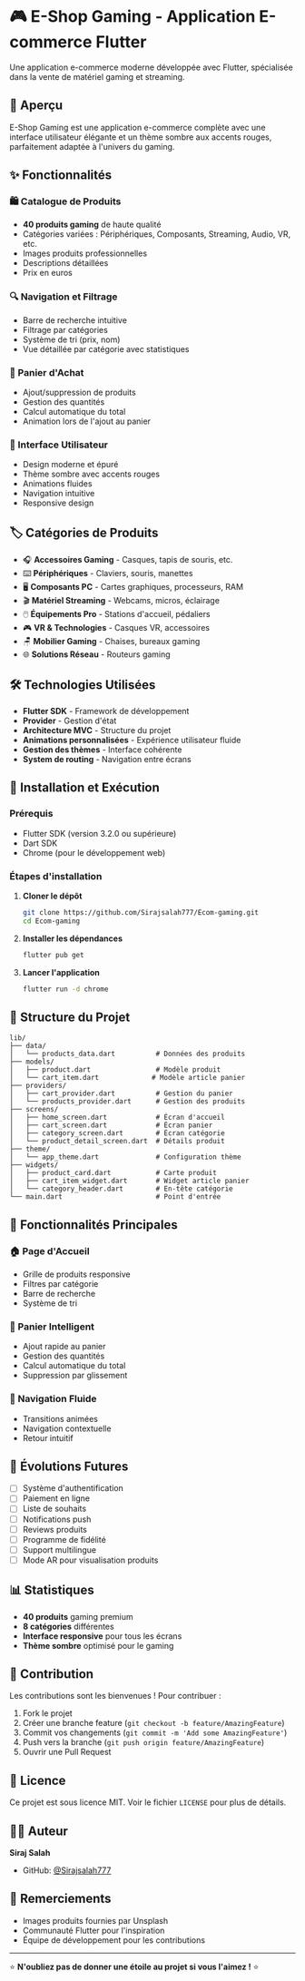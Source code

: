 # 🎮 E-Shop Gaming - Application E-commerce Flutter

Une application e-commerce moderne développée avec Flutter, spécialisée dans la vente de matériel gaming et streaming.

## 📱 Aperçu

E-Shop Gaming est une application e-commerce complète avec une interface utilisateur élégante et un thème sombre aux accents rouges, parfaitement adaptée à l'univers du gaming.

## ✨ Fonctionnalités

### 🛍️ Catalogue de Produits
- **40 produits gaming** de haute qualité
- Catégories variées : Périphériques, Composants, Streaming, Audio, VR, etc.
- Images produits professionnelles
- Descriptions détaillées
- Prix en euros

### 🔍 Navigation et Filtrage
- Barre de recherche intuitive
- Filtrage par catégories
- Système de tri (prix, nom)
- Vue détaillée par catégorie avec statistiques

### 🛒 Panier d'Achat
- Ajout/suppression de produits
- Gestion des quantités
- Calcul automatique du total
- Animation lors de l'ajout au panier

### 🎨 Interface Utilisateur
- Design moderne et épuré
- Thème sombre avec accents rouges
- Animations fluides
- Navigation intuitive
- Responsive design

## 🏷️ Catégories de Produits

- 🎧 **Accessoires Gaming** - Casques, tapis de souris, etc.
- ⌨️ **Périphériques** - Claviers, souris, manettes
- 🖥️ **Composants PC** - Cartes graphiques, processeurs, RAM
- 🎬 **Matériel Streaming** - Webcams, micros, éclairage
- 🖱️ **Équipements Pro** - Stations d'accueil, pédaliers
- 🎮 **VR & Technologies** - Casques VR, accessoires
- 🪑 **Mobilier Gaming** - Chaises, bureaux gaming
- 🌐 **Solutions Réseau** - Routeurs gaming

## 🛠️ Technologies Utilisées

- **Flutter SDK** - Framework de développement
- **Provider** - Gestion d'état
- **Architecture MVC** - Structure du projet
- **Animations personnalisées** - Expérience utilisateur fluide
- **Gestion des thèmes** - Interface cohérente
- **System de routing** - Navigation entre écrans

## 🚀 Installation et Exécution

### Prérequis
- Flutter SDK (version 3.2.0 ou supérieure)
- Dart SDK
- Chrome (pour le développement web)

### Étapes d'installation

1. **Cloner le dépôt**
   ```bash
   git clone https://github.com/Sirajsalah777/Ecom-gaming.git
   cd Ecom-gaming
   ```

2. **Installer les dépendances**
   ```bash
   flutter pub get
   ```

3. **Lancer l'application**
   ```bash
   flutter run -d chrome
   ```

## 📁 Structure du Projet

```
lib/
├── data/
│   └── products_data.dart          # Données des produits
├── models/
│   ├── product.dart                # Modèle produit
│   └── cart_item.dart             # Modèle article panier
├── providers/
│   ├── cart_provider.dart          # Gestion du panier
│   └── products_provider.dart      # Gestion des produits
├── screens/
│   ├── home_screen.dart            # Écran d'accueil
│   ├── cart_screen.dart            # Écran panier
│   ├── category_screen.dart        # Écran catégorie
│   └── product_detail_screen.dart  # Détails produit
├── theme/
│   └── app_theme.dart              # Configuration thème
├── widgets/
│   ├── product_card.dart           # Carte produit
│   ├── cart_item_widget.dart       # Widget article panier
│   └── category_header.dart        # En-tête catégorie
└── main.dart                       # Point d'entrée
```

## 🎯 Fonctionnalités Principales

### 🏠 Page d'Accueil
- Grille de produits responsive
- Filtres par catégorie
- Barre de recherche
- Système de tri

### 🛒 Panier Intelligent
- Ajout rapide au panier
- Gestion des quantités
- Calcul automatique du total
- Suppression par glissement

### 📱 Navigation Fluide
- Transitions animées
- Navigation contextuelle
- Retour intuitif

## 🔮 Évolutions Futures

- [ ] Système d'authentification
- [ ] Paiement en ligne
- [ ] Liste de souhaits
- [ ] Notifications push
- [ ] Reviews produits
- [ ] Programme de fidélité
- [ ] Support multilingue
- [ ] Mode AR pour visualisation produits

## 📊 Statistiques

- **40 produits** gaming premium
- **8 catégories** différentes
- **Interface responsive** pour tous les écrans
- **Thème sombre** optimisé pour le gaming

## 🤝 Contribution

Les contributions sont les bienvenues ! Pour contribuer :

1. Fork le projet
2. Créer une branche feature (`git checkout -b feature/AmazingFeature`)
3. Commit vos changements (`git commit -m 'Add some AmazingFeature'`)
4. Push vers la branche (`git push origin feature/AmazingFeature`)
5. Ouvrir une Pull Request

## 📄 Licence

Ce projet est sous licence MIT. Voir le fichier `LICENSE` pour plus de détails.

## 👨‍💻 Auteur

**Siraj Salah**
- GitHub: [@Sirajsalah777](https://github.com/Sirajsalah777)

## 🙏 Remerciements

- Images produits fournies par Unsplash
- Communauté Flutter pour l'inspiration
- Équipe de développement pour les contributions

---

⭐ **N'oubliez pas de donner une étoile au projet si vous l'aimez !** ⭐
